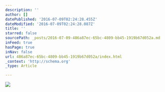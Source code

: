 ```yaml
---
description: ''
author: []
datePublished: '2016-07-09T02:24:28.455Z'
dateModified: '2016-07-09T02:24:28.087Z'
title: ''
starred: false
sourcePath: _posts/2016-07-09-486a87ec-65bc-4809-bb45-1919b67d052a.md
inFeed: true
hasPage: true
inNav: false
url: 486a87ec-65bc-4809-bb45-1919b67d052a/index.html
_context: 'http://schema.org'
_type: Article

---
```

![](https://the-grid-user-content.s3-us-west-2.amazonaws.com/4f4fe4a1-d413-4eb3-b5e3-afb0507e8d56.jpg)
